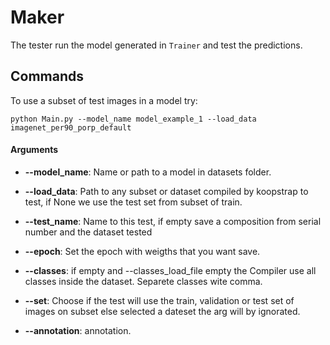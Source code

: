 # Maker

The tester run the model generated in `Trainer` and test the predictions.

## Commands 

To use a subset of test images in a model try:
    
    python Main.py --model_name model_example_1 --load_data imagenet_per90_porp_default
    
#### Arguments

* **--model_name**: Name or path to a model in datasets folder.

* **--load_data**: Path to any subset or dataset compiled by koopstrap to test, if None we use the test set from subset of train.

* **--test_name**: Name to this test, if empty save a composition from serial number and the dataset tested

* **--epoch**: Set the epoch with weigths that you want save.

* **--classes**: if empty and --classes_load_file empty the Compiler use all classes inside the dataset. Separete classes wite comma.


* **--set**: Choose if the test will use the train, validation or test set of images on subset else selected a dateset the arg will by ignorated.

* **--annotation**: annotation.